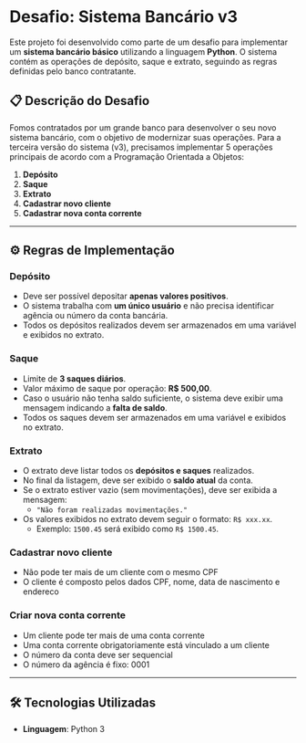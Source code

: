 # Desafio: Sistema Bancário v3

Este projeto foi desenvolvido como parte de um desafio para implementar um **sistema bancário básico** utilizando a linguagem **Python**. O sistema contém as operações de depósito, saque e extrato, seguindo as regras definidas pelo banco contratante.

## 📋 Descrição do Desafio

Fomos contratados por um grande banco para desenvolver o seu novo sistema bancário, com o objetivo de modernizar suas operações. Para a terceira versão do sistema (v3), precisamos implementar 5 operações principais de acordo com a Programação Orientada a Objetos:

1. **Depósito**
2. **Saque**
3. **Extrato**
4. **Cadastrar novo cliente**
5. **Cadastrar nova conta corrente**

---

## ⚙️ Regras de Implementação

### Depósito

- Deve ser possível depositar **apenas valores positivos**.
- O sistema trabalha com **um único usuário** e não precisa identificar agência ou número da conta bancária.
- Todos os depósitos realizados devem ser armazenados em uma variável e exibidos no extrato.

### Saque

- Limite de **3 saques diários**.
- Valor máximo de saque por operação: **R$ 500,00**.
- Caso o usuário não tenha saldo suficiente, o sistema deve exibir uma mensagem indicando a **falta de saldo**.
- Todos os saques devem ser armazenados em uma variável e exibidos no extrato.

### Extrato

- O extrato deve listar todos os **depósitos e saques** realizados.
- No final da listagem, deve ser exibido o **saldo atual** da conta.
- Se o extrato estiver vazio (sem movimentações), deve ser exibida a mensagem:
  - `"Não foram realizadas movimentações."`
- Os valores exibidos no extrato devem seguir o formato: `R$ xxx.xx`.
  - Exemplo: `1500.45` será exibido como `R$ 1500.45`.

### Cadastrar novo cliente

- Não pode ter mais de um cliente com o mesmo CPF
- O cliente é composto pelos dados CPF, nome, data de nascimento e endereco

### Criar nova conta corrente

- Um cliente pode ter mais de uma conta corrente
- Uma conta corrente obrigatoriamente está vinculado a um cliente
- O número da conta deve ser sequencial
- O número da agência é fixo: 0001

---

## 🛠️ Tecnologias Utilizadas

- **Linguagem**: Python 3
